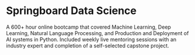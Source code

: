 # Springboard Data Science

A 600+ hour online bootcamp that covered Machine Learning, Deep Learning, Natural Language Processing, and Production and Deployment of AI systems in Python. Included weekly live mentoring sessions with an industry expert and completion of a self-selected capstone project.

